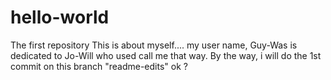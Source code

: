 # hello-world
The first repository
This is about myself.... my user name, Guy-Was is dedicated to Jo-Will who used call me that way. 
By the way, i will do the 1st commit on this branch "readme-edits" ok ? 
